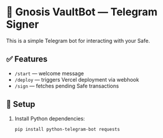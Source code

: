 # 🔐 Gnosis VaultBot — Telegram Signer

This is a simple Telegram bot for interacting with your Safe.

## ✅ Features
- `/start` — welcome message
- `/deploy` — triggers Vercel deployment via webhook
- `/sign` — fetches pending Safe transactions

## 🔧 Setup

1. Install Python dependencies:
   ```bash
   pip install python-telegram-bot requests
